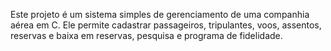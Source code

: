 
Este projeto é um sistema simples de gerenciamento de uma companhia aérea em C. Ele permite cadastrar passageiros, tripulantes, voos, assentos, reservas e baixa em reservas, pesquisa e programa de fidelidade.
